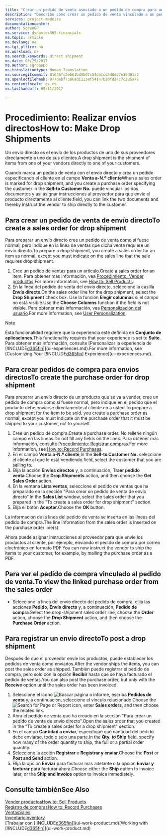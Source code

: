 ```yaml
---
title: "Crear un pedido de venta asociado a un pedido de compra para un envío directo | Documentos de Microsoft"
description: "Describe cómo crear un pedido de venta vinculado a un pedido de compra para habilitar el envío directo del proveedor al cliente."
services: project-madeira
documentationcenter: 
author: SorenGP
ms.service: dynamics365-financials
ms.topic: article
ms.devlang: na
ms.tgt_pltfrm: na
ms.workload: na
ms.search.keywords: direct shipment
ms.date: 03/29/2017
ms.author: sgroespe
ms.translationtype: Human Translation
ms.sourcegitcommit: 81636fc2e661bd9b07c54da1cd5d0d27e30d01a2
ms.openlocfilehash: 977debf7386ad1113ef54147b20fd24c7c285a78
ms.contentlocale: es-es
ms.lasthandoff: 09/11/2017

---
```

# <a name="how-to-make-drop-shipments"></a><span data-ttu-id="97683-103">Procedimiento: Realizar envíos directos</span><span class="sxs-lookup"><span data-stu-id="97683-103">How to: Make Drop Shipments</span></span>
<span data-ttu-id="97683-104">Un envío directo es el envío de los productos de uno de sus proveedores directamente a uno de sus clientes.</span><span class="sxs-lookup"><span data-stu-id="97683-104">A drop shipment is the shipment of items from one of your vendors directly to one of your customers.</span></span>

<span data-ttu-id="97683-105">Cuando marca un pedido de venta con el envío directo y crea un pedido especificando el cliente en el campo **Venta a-N.º cliente**</span><span class="sxs-lookup"><span data-stu-id="97683-105">When a sales order is marked for drop shipment, and you create a purchase order specifying the customer in the **Sell-to Customer No.**</span></span> <span data-ttu-id="97683-106">puede vincular los dos documentos y así asignar instrucciones al proveedor para que envíe el producto directamente al cliente.</span><span class="sxs-lookup"><span data-stu-id="97683-106">field, you can link the two documents and thereby instruct the vendor to ship directly to the customer.</span></span>

## <a name="to-create-a-sales-order-for-drop-shipment"></a><span data-ttu-id="97683-107">Para crear un pedido de venta de envío directo</span><span class="sxs-lookup"><span data-stu-id="97683-107">To create a sales order for drop shipment</span></span>
<span data-ttu-id="97683-108">Para preparar un envío directo cree un pedido de venta como si fuese normal, pero indique en la línea de ventas que dicha venta requiere un envío directo.</span><span class="sxs-lookup"><span data-stu-id="97683-108">To prepare a drop shipment, you create a sales order for an item as normal, except you must indicate on the sales line that the sale requires drop shipment.</span></span>

1. <span data-ttu-id="97683-109">Cree un pedido de ventas para un artículo.</span><span class="sxs-lookup"><span data-stu-id="97683-109">Create a sales order for an item.</span></span> <span data-ttu-id="97683-110">Para obtener más información, vea [Procedimiento: Vender productos](sales-how-sell-products.md).</span><span class="sxs-lookup"><span data-stu-id="97683-110">For more information, see [How to: Sell Products](sales-how-sell-products.md).</span></span>
2. <span data-ttu-id="97683-111">En la línea del pedido de venta del envío directo, seleccione la casilla **Envío directo**.</span><span class="sxs-lookup"><span data-stu-id="97683-111">On the sales order line for the drop shipment, select the **Drop Shipment** check box.</span></span> <span data-ttu-id="97683-112">Use la función **Elegir columnas** si el campo no está visible.</span><span class="sxs-lookup"><span data-stu-id="97683-112">Use the **Choose Columns** function if the field is not visible.</span></span> <span data-ttu-id="97683-113">Para obtener más información, vea [Personalización del usuario](ui-user-personalization.md).</span><span class="sxs-lookup"><span data-stu-id="97683-113">For more information, see [User Personalization](ui-user-personalization.md).</span></span>

> [!NOTE]  
>   <span data-ttu-id="97683-114">Esta funcionalidad requiere que la experiencia esté definida en **Conjunto de aplicaciones**.</span><span class="sxs-lookup"><span data-stu-id="97683-114">This functionality requires that your experience is set to **Suite**.</span></span> <span data-ttu-id="97683-115">Para obtener más información, consulte [Personalizar la experiencia de [!INCLUDE[d365fin](includes/d365fin_md.md)]](ui-experiences.md).</span><span class="sxs-lookup"><span data-stu-id="97683-115">For more information, see [Customizing Your [!INCLUDE[d365fin](includes/d365fin_md.md)] Experience](ui-experiences.md).</span></span>

## <a name="to-create-the-purchase-order-for-drop-shipment"></a><span data-ttu-id="97683-116">Para crear pedidos de compra para envíos directos</span><span class="sxs-lookup"><span data-stu-id="97683-116">To create the purchase order for drop shipment</span></span>
<span data-ttu-id="97683-117">Para preparar un envío directo de un producto que se va a vender, cree un pedido de compra como si fuese normal, pero indique en el pedido que el producto debe enviarse directamente al cliente no a usted.</span><span class="sxs-lookup"><span data-stu-id="97683-117">To prepare a drop shipment for the item to be sold, you create a purchase order as normal, except you must indicate on the purchase order that it must be shipped to your customer, not to yourself.</span></span>

1. <span data-ttu-id="97683-118">Cree un pedido de compra.</span><span class="sxs-lookup"><span data-stu-id="97683-118">Create a purchase order.</span></span> <span data-ttu-id="97683-119">No rellene ningún campo en las líneas.</span><span class="sxs-lookup"><span data-stu-id="97683-119">Do not fill any fields on the lines.</span></span> <span data-ttu-id="97683-120">Para obtener más información, consulte [Procedimiento: Registrar compras](purchasing-how-record-purchases.md).</span><span class="sxs-lookup"><span data-stu-id="97683-120">For more information, see [How to: Record Purchases](purchasing-how-record-purchases.md).</span></span>
2. <span data-ttu-id="97683-121">En el campo **Venta a-N.º cliente**,</span><span class="sxs-lookup"><span data-stu-id="97683-121">In the **Sell-to Customer No.**</span></span> <span data-ttu-id="97683-122">seleccione el cliente al que le está vendiendo.</span><span class="sxs-lookup"><span data-stu-id="97683-122">field, select the customer that you are selling to.</span></span>
3. <span data-ttu-id="97683-123">Elija la acción **Envíos directos** y, a continuación, **Traer pedido venta**.</span><span class="sxs-lookup"><span data-stu-id="97683-123">Choose the **Drop Shipments** action, and then choose the **Get Sales Order** action.</span></span>
4. <span data-ttu-id="97683-124">En la ventana **Lista ventas**, seleccione el pedido de ventas que ha preparado en la sección "Para crear un pedido de venta de envío directo".</span><span class="sxs-lookup"><span data-stu-id="97683-124">In the **Sales List** window, select the sales order that you prepared in the "To create a sales order for drop shipment" section.</span></span>
5. <span data-ttu-id="97683-125">Elija el botón **Aceptar**.</span><span class="sxs-lookup"><span data-stu-id="97683-125">Choose the **OK** button.</span></span>

<span data-ttu-id="97683-126">La información de la línea del pedido de venta se inserta en las líneas del pedido de compra.</span><span class="sxs-lookup"><span data-stu-id="97683-126">The line information from the sales order is inserted on the purchase order line(s).</span></span>

<span data-ttu-id="97683-127">Ahora puede asignar instrucciones al proveedor para que envíe los productos al cliente, por ejemplo, enviando el pedido de compra por correo electrónico en formato PDF.</span><span class="sxs-lookup"><span data-stu-id="97683-127">You can now instruct the vendor to ship the items to your customer, for example, by mailing the purchase order as a PDF.</span></span>     

## <a name="to-view-the-linked-purchase-order-from-the-sales-order"></a><span data-ttu-id="97683-128">Para ver el pedido de compra vinculado al pedido de venta.</span><span class="sxs-lookup"><span data-stu-id="97683-128">To view the linked purchase order from the sales order</span></span>
* <span data-ttu-id="97683-129">Seleccione la línea del envío directo del pedido de compra, elija las acciones **Pedido**, **Envío directo** y, a continuación, **Pedido de compra**.</span><span class="sxs-lookup"><span data-stu-id="97683-129">Select the drop-shipment sales order line, choose the **Order** action, choose the **Drop Shipment** action, and then choose the **Purchase Order** action.</span></span>

## <a name="to-post-a-drop-shipment"></a><span data-ttu-id="97683-130">Para registrar un envío directo</span><span class="sxs-lookup"><span data-stu-id="97683-130">To post a drop shipment</span></span>
<span data-ttu-id="97683-131">Después de que el proveedor envíe los productos, puede establecer los pedidos de venta como enviados.</span><span class="sxs-lookup"><span data-stu-id="97683-131">After the vendor ships the items, you can post the sales order as shipped.</span></span> <span data-ttu-id="97683-132">También puede registrar el pedido de compra, pero solo con la opción **Recibir** hasta que se haya facturado el pedido de ventas.</span><span class="sxs-lookup"><span data-stu-id="97683-132">You can also post the purchase order, but only with the **Receive** option until the sales order has been invoiced.</span></span>

1. <span data-ttu-id="97683-133">Seleccione el icono ![Buscar página o informe](media/ui-search/search_small.png "icono Buscar página o informe"), escriba **Pedidos de venta** y, a continuación, seleccione el vínculo relacionado.</span><span class="sxs-lookup"><span data-stu-id="97683-133">Choose the ![Search for Page or Report](media/ui-search/search_small.png "Search for Page or Report icon") icon, enter **Sales orders**, and then choose the related link.</span></span>
2. <span data-ttu-id="97683-134">Abra el pedido de venta que ha creado en la sección "Para crear un pedido de venta de envío directo".</span><span class="sxs-lookup"><span data-stu-id="97683-134">Open the sales order that you created in the "To create a sales order for a drop shipment" section.</span></span>
3. <span data-ttu-id="97683-135">En el campo **Cantidad a enviar**, especifiqué qué cantidad del pedido debe enviarse, todo o solo una parte.</span><span class="sxs-lookup"><span data-stu-id="97683-135">In the **Qty. to Ship** field, specify how many of the order quantity to ship, the full or a partial order quantity.</span></span>
4. <span data-ttu-id="97683-136">Seleccione la acción **Registrar** o **Registrar y enviar**.</span><span class="sxs-lookup"><span data-stu-id="97683-136">Choose the **Post** or **Post and Send** action.</span></span>
5. <span data-ttu-id="97683-137">Elija la opción **Enviar** para facturar más adelante o la opción **Enviar y facturar** para facturar ahora.</span><span class="sxs-lookup"><span data-stu-id="97683-137">Choose either the **Ship** option to invoice later, or the **Ship and Invoice** option to invoice immediately.</span></span>

## <a name="see-also"></a><span data-ttu-id="97683-138">Consulte también</span><span class="sxs-lookup"><span data-stu-id="97683-138">See Also</span></span>
[<span data-ttu-id="97683-139">Vender productos</span><span class="sxs-lookup"><span data-stu-id="97683-139">How to: Sell Products</span></span>](sales-how-sell-products.md)  
[<span data-ttu-id="97683-140">Registro de compras</span><span class="sxs-lookup"><span data-stu-id="97683-140">How to: Record Purchases</span></span>](purchasing-how-record-purchases.md)  
[<span data-ttu-id="97683-141">Ventas</span><span class="sxs-lookup"><span data-stu-id="97683-141">Sales</span></span>](sales-manage-sales.md)  
[<span data-ttu-id="97683-142">Inventario</span><span class="sxs-lookup"><span data-stu-id="97683-142">Inventory</span></span>](inventory-manage-inventory.md)  
<span data-ttu-id="97683-143">[Trabajar con [!INCLUDE[d365fin](includes/d365fin_md.md)]](ui-work-product.md)</span><span class="sxs-lookup"><span data-stu-id="97683-143">[Working with [!INCLUDE[d365fin](includes/d365fin_md.md)]](ui-work-product.md)</span></span>

